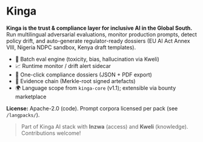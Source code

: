 # Kinga

**Kinga is the trust & compliance layer for inclusive AI in the Global South.**
Run multilingual adversarial evaluations, monitor production prompts, detect
policy drift, and auto-generate regulator-ready dossiers (EU AI Act Annex VIII,
Nigeria NDPC sandbox, Kenya draft templates).

- 🧪 Batch eval engine (toxicity, bias, hallucination via Kweli)
- 📈 Runtime monitor / drift alert sidecar
- 📄 One-click compliance dossiers (JSON + PDF export)
- 🔐 Evidence chain (Merkle-root signed artefacts)
- 🌍 Language scope from `kinga-core` (v1.1); extensible via bounty marketplace

**License:** Apache-2.0 (code). Prompt corpora licensed per pack (see `/langpacks/`).

> Part of Kinga AI stack with **Inzwa** (access) and **Kweli** (knowledge). Contributions welcome!

